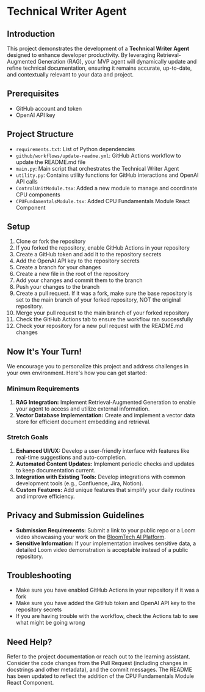 # Technical Writer Agent

## Introduction
This project demonstrates the development of a **Technical Writer Agent** designed to enhance developer productivity. By leveraging Retrieval-Augmented Generation (RAG), your MVP agent will dynamically update and refine technical documentation, ensuring it remains accurate, up-to-date, and contextually relevant to your data and project.

## Prerequisites
- GitHub account and token
- OpenAI API key

## Project Structure
- `requirements.txt`: List of Python dependencies
- `github/workflows/update-readme.yml`: GitHub Actions workflow to update the README.md file
- `main.py`: Main script that orchestrates the Technical Writer Agent
- `utility.py`: Contains utility functions for GitHub interactions and OpenAI API calls
- `ControlUnitModule.tsx`: Added a new module to manage and coordinate CPU components
- `CPUFundamentalsModule.tsx`: Added CPU Fundamentals Module React Component

## Setup

1. Clone or fork the repository
2. If you forked the repository, enable GitHub Actions in your repository
3. Create a GitHub token and add it to the repository secrets
4. Add the OpenAI API key to the repository secrets
5. Create a branch for your changes
6. Create a new file in the root of the repository
7. Add your changes and commit them to the branch
8. Push your changes to the branch
9. Create a pull request. If it was a fork, make sure the base repository is set to the main branch of your forked repository, NOT the original repository.
10. Merge your pull request to the main branch of your forked repository
11. Check the GitHub Actions tab to ensure the workflow ran successfully
12. Check your repository for a new pull request with the README.md changes

## Now It's Your Turn!
We encourage you to personalize this project and address challenges in your own environment. Here's how you can get started:

### Minimum Requirements
1. **RAG Integration:** Implement Retrieval-Augmented Generation to enable your agent to access and utilize external information.
2. **Vector Database Implementation:** Create and implement a vector data store for efficient document embedding and retrieval.

### Stretch Goals
1. **Enhanced UI/UX:** Develop a user-friendly interface with features like real-time suggestions and auto-completion.
2. **Automated Content Updates:** Implement periodic checks and updates to keep documentation current.
3. **Integration with Existing Tools:** Develop integrations with common development tools (e.g., Confluence, Jira, Notion).
4. **Custom Features:** Add unique features that simplify your daily routines and improve efficiency.

## Privacy and Submission Guidelines
- **Submission Requirements:** Submit a link to your public repo or a Loom video showcasing your work on the [BloomTech AI Platform](https://app.bloomtech.com).
- **Sensitive Information:** If your implementation involves sensitive data, a detailed Loom video demonstration is acceptable instead of a public repository.

## Troubleshooting
- Make sure you have enabled GitHub Actions in your repository if it was a fork
- Make sure you have added the GitHub token and OpenAI API key to the repository secrets
- If you are having trouble with the workflow, check the Actions tab to see what might be going wrong

## Need Help?
Refer to the project documentation or reach out to the learning assistant.
Consider the code changes from the Pull Request (including changes in docstrings and other metadata), and the commit messages. The README has been updated to reflect the addition of the CPU Fundamentals Module React Component.